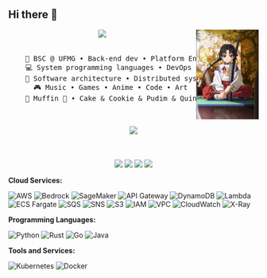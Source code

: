 ## Hi there 👋

<div align="center">
<img src="https://github.com/EmuloFra/EmuloFra/blob/main/elusivesamurai.jpg" width="25%" align="right" />
<img src="https://readme-typing-svg.demolab.com?font=Inconsolata&weight=500&size=50&duration=4000&pause=300&color=A7A459&center=true&vCenter=true&multiline=true&repeat=false&random=false&width=1300&height=140&lines=Hello!;I'm+Francesco%2C+a+cybersecurity+specialist+%E2%9C%A9" width="70%" />
<br><br>
<pre>
    💼 BSC @ UFMG • Back-end dev • Platform Engineer
    💻 System programming languages • DevOps 
    📖 Software architecture • Distributed systems
    🎮 Music • Games • Anime • Code • Art
    🐾 Muffin 🐰 • Cake & Cookie & Pudim & Quindim 🐤🐥
</pre>
<br><br>
<img src="https://raw.githubusercontent.com/innng/innng/master/assets/kyubey.gif" height="40" />
<br><br><br>
    
[![](https://img.shields.io/badge/linkedin-0a66c2)](http://linkedin.com/in/ingridrosselis)
[![](https://img.shields.io/badge/mastodon-6364ff)](https://tech.lgbt/@innng)
[![](https://img.shields.io/badge/osu!-ff66ab)](https://osu.ppy.sh/users/4606212)
[![](https://img.shields.io/badge/enka.network-69899c)](https://enka.network/u/Inng/1A4HU1/10000069/1985924/)
</div>




**Cloud Services:**

![AWS](https://img.shields.io/badge/Cloud-AWS-informational?style=flat&logo=amazon-aws&logoColor=white&color=6aa6f8)
![Bedrock](https://img.shields.io/badge/AI-Bedrock-informational?style=flat&logo=amazon-aws&logoColor=white&color=6aa6f8)
![SageMaker](https://img.shields.io/badge/ML-SageMaker-informational?style=flat&logo=amazon-aws&logoColor=white&color=6aa6f8)
![API Gateway](https://img.shields.io/badge/API-Gateway-informational?style=flat&logo=amazon-api-gateway&logoColor=white&color=6aa6f8)
![DynamoDB](https://img.shields.io/badge/Database-DynamoDB-informational?style=flat&logo=amazon-dynamodb&logoColor=white&color=6aa6f8)
![Lambda](https://img.shields.io/badge/Compute-AWS_Lambda-informational?style=flat&logo=aws-lambda&logoColor=white&color=6aa6f8)
![ECS Fargate](https://img.shields.io/badge/Container-ECS_Fargate-informational?style=flat&logo=amazon-ecs&logoColor=white&color=6aa6f8)
![SQS](https://img.shields.io/badge/Queue-SQS-informational?style=flat&logo=amazon-sqs&logoColor=white&color=6aa6f8)
![SNS](https://img.shields.io/badge/Pub/Sub-SNS-informational?style=flat&logo=amazon-sns&logoColor=white&color=6aa6f8)
![S3](https://img.shields.io/badge/Storage-S3-informational?style=flat&logo=amazon-s3&logoColor=white&color=6aa6f8)
![IAM](https://img.shields.io/badge/Security-IAM-informational?style=flat&logo=amazon-iam&logoColor=white&color=6aa6f8)
![VPC](https://img.shields.io/badge/Network-VPC-informational?style=flat&logo=amazon-vpc&logoColor=white&color=6aa6f8)
![CloudWatch](https://img.shields.io/badge/Monitoring-CloudWatch-informational?style=flat&logo=amazon-cloudwatch&logoColor=white&color=6aa6f8)
![X-Ray](https://img.shields.io/badge/Tracing-X--Ray-informational?style=flat&logo=amazon-xray&logoColor=white&color=6aa6f8)

**Programming Languages:**

![Python](https://img.shields.io/badge/Code-Python-informational?style=flat&logo=python&logoColor=white&color=6aa6f8)
![Rust](https://img.shields.io/badge/Code-Rust-informational?style=flat&logo=rust&logoColor=white&color=6aa6f8)
![Go](https://img.shields.io/badge/Code-Go-informational?style=flat&logo=go&logoColor=white&color=6aa6f8)
![Java](https://img.shields.io/badge/Code-Java-informational?style=flat&logo=java&logoColor=white&color=6aa6f8)

**Tools and Services:**

![Kubernetes](https://img.shields.io/badge/Tools-Kubernetes-informational?style=flat&logo=kubernetes&logoColor=white&color=6aa6f8)
![Docker](https://img.shields.io/badge/Tools-Docker-informational?style=flat&logo=docker&logoColor=white&color=6aa6f8)

